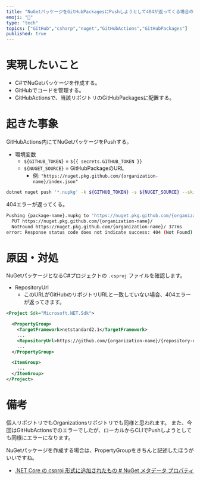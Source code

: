 ```yaml
---
title: "NuGetパッケージをGitHubPackagesにPushしようとして404が返ってくる場合の対処"
emoji: "🔖"
type: "tech"
topics: ["GitHub","csharp","nuget","GitHubActions","GitHubPackages"]
published: true
---
```

# 実現したいこと

- C#でNuGetパッケージを作成する。
- GitHubでコードを管理する。
- GitHubActionsで、当該リポジトリのGitHubPackagesに配置する。

# 起きた事象

GitHubActions内にてNuGetパッケージをPushする。

- 環境変数
    - `${GITHUB_TOKEN}` = `${{ secrets.GITHUB_TOKEN }}`
    - `${NUGET_SOURCE}` = GitHubPackageのURL
      - 例: `"https://nuget.pkg.github.com/{organization-name}/index.json"`

```sh
dotnet nuget push '*.nupkg' -k ${GITHUB_TOKEN} -s ${NUGET_SOURCE} --skip-duplicate
```

404エラーが返ってくる。

```sh
Pushing {package-name}.nupkg to 'https://nuget.pkg.github.com/{organization-name}'...
  PUT https://nuget.pkg.github.com/{organization-name}/
  NotFound https://nuget.pkg.github.com/{organization-name}/ 377ms
error: Response status code does not indicate success: 404 (Not Found).
```

# 原因・対処

NuGetパッケージとなるC#プロジェクトの `.csproj` ファイルを確認します。

- RepositoryUrl
    - このURLがGitHubのリポジトリURLと一致していない場合、404エラーが返ってきます。

```xml
<Project Sdk="Microsoft.NET.Sdk">

  <PropertyGroup>
    <TargetFramework>netstandard2.1</TargetFramework>
    ...
    <RepositoryUrl>https://github.com/{organization-name}/{repository-name}</RepositoryUrl>
    ...
  </PropertyGroup>

  <ItemGroup>
    ...
  </ItemGroup>
</Project>
```

# 備考

個人リポジトリでもOrganizationsリポジトリでも同様と思われます。
また、今回はGitHubActionsでのエラーでしたが、ローカルからCLIでPushしようとしても同様にエラーになります。

NuGetパッケージを作成する場合は、PropertyGroupをきちんと記述したほうがいいですね。

- [.NET Core の csproj 形式に追加されたもの # NuGet メタデータ プロパティ](https://docs.microsoft.com/ja-jp/dotnet/core/tools/csproj#nuget-metadata-properties)
